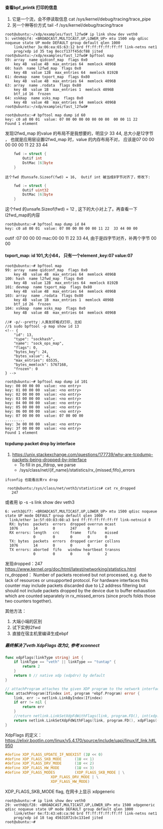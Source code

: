 
#### 查看bpf_printk 打印的信息
1. 它是一个流，会不停读取信息
cat /sys/kernel/debug/tracing/trace_pipe
2. 另一个种等价方式
tail -f /sys/kernel/debug/tracing/trace

```
root@ubuntu:~/xdp/examples/fast_l2fwd# ip link show dev veth0
5: veth0@if4: <BROADCAST,MULTICAST,UP,LOWER_UP> mtu 1500 xdp qdisc noqueue state UP mode DEFAULT group default qlen 1000
    link/ether 3a:06:ea:65:63:12 brd ff:ff:ff:ff:ff:ff link-netns net1
    prog/xdp id 35 tag 8eccf137f45dcf88 jited
root@ubuntu:~/xdp/examples/fast_l2fwd# bpftool map
59: array  name qidconf_map  flags 0x0
	key 4B  value 4B  max_entries 64  memlock 4096B
60: hash  name l2fwd_map  flags 0x0
	key 4B  value 12B  max_entries 64  memlock 8192B
61: devmap  name txport_map  flags 0x80
	key 4B  value 4B  max_entries 64  memlock 4096B
63: array  name .rodata  flags 0x80
	key 4B  value 1B  max_entries 1  memlock 4096B
	btf_id 16  frozen
64: xskmap  name xsks_map  flags 0x0
	key 4B  value 4B  max_entries 64  memlock 4096B
root@ubuntu:~/xdp/examples/fast_l2fwd#

root@ubuntu:~# bpftool map dump id 60
key: c0 a8 00 01  value: 07 00 00 00 00 00 00 00  00 00 11 22
Found 1 element
```
发现l2fwd_map 的value 的布局不是我想要的，明显少 33 44, 总大小是12字节 ， 也就是应用层设置l2fwd_map 时，value 的内存布局不对，
应该是07 00 00 00 00 00 11 22 33 44
```go
	fwd := struct {
		Outif int
		DstMac [6]byte
	}
```
    这个fwd 的unsafe.Sizeof(fwd) = 16,  Outif int 被当成8字节对齐了，修改下:
```go
	fwd := struct {
		Outif uint32
		DstMac [6]byte
	}
```
这个fwd 的unsafe.Sizeof(fwd) = 12 , 这下的大小对上了。再查看一下l2fwd_map的内容
```
root@ubuntu:~# bpftool map dump id 84
key: c0 a8 00 01  value: 07 00 00 00 00 00 11 22  33 44 00 00
```
outif :07 00 00 00  mac:00 00 11 22 33 44,  由于是四字节对齐，补两个字节 00 00

#### txport_map: id 101,大小64， 只有一个element ,key:07 value:07
```
root@ubuntu:~# bpftool map
99: array  name qidconf_map  flags 0x0
	key 4B  value 4B  max_entries 64  memlock 4096B
100: hash  name l2fwd_map  flags 0x0
	key 4B  value 12B  max_entries 64  memlock 8192B
101: devmap  name txport_map  flags 0x80
	key 4B  value 4B  max_entries 64  memlock 4096B
103: array  name .rodata  flags 0x80
	key 4B  value 1B  max_entries 1  memlock 4096B
	btf_id 26  frozen
104: xskmap  name xsks_map  flags 0x0
	key 4B  value 4B  max_entries 64  memlock 4096B

//# -p/--pretty：人类友好格式打印, 比如
//$ sudo bpftool -p map show id 13
<!-- {
    "id": 13,
    "type": "sockhash",
    "name": "sock_ops_map",
    "flags": 0,
    "bytes_key": 24,
    "bytes_value": 4,
    "max_entries": 65535,
    "bytes_memlock": 5767168,
    "frozen": 0
} -->

root@ubuntu:~# bpftool map dump id 101
key: 00 00 00 00  value: <no entry>
key: 01 00 00 00  value: <no entry>
key: 02 00 00 00  value: <no entry>
key: 03 00 00 00  value: <no entry>
key: 04 00 00 00  value: <no entry>
key: 05 00 00 00  value: <no entry>
key: 06 00 00 00  value: <no entry>
key: 07 00 00 00  value: 07 00 00 00
.........
key: 3e 00 00 00  value: <no entry>
key: 3f 00 00 00  value: <no entry>
Found 1 element
```

#### tcpdump packet drop by interface

1. https://unix.stackexchange.com/questions/177739/why-are-tcpdump-packets-being-dropped-by-interface
	 * To fill in ps_ifdrop, we parse
	 * /sys/class/net/{if_name}/statistics/rx_{missed,fifo}_errors

```
ifconfig 也能看出来rx drop
```
 ```
  root@ubuntu:/sys/class/net/veth3/statistics# cat rx_dropped
	247
```
  或者用 ip -s -s link show dev veth3
  ```
  6: veth3@if7: <BROADCAST,MULTICAST,UP,LOWER_UP> mtu 1500 qdisc noqueue state UP mode DEFAULT group default qlen 1000
    link/ether 1e:5f:69:83:08:a3 brd ff:ff:ff:ff:ff:ff link-netnsid 0
    RX: bytes  packets  errors  dropped overrun mcast
    1076       14       0       247     0       0
    RX errors: length   crc     frame   fifo    missed
               0        0       0       0       0
    TX: bytes  packets  errors  dropped carrier collsns
    1076       14       0       0       0       0
    TX errors: aborted  fifo   window heartbeat transns
               0        0       0       0       2
 ```
  发现dropped：247
https://www.kernel.org/doc/html/latest/networking/statistics.html
rx_dropped：
Number of packets received but not processed, e.g. due to lack of resources or unsupported protocol. For hardware interfaces this counter may include packets discarded due to L2 address filtering but should not include packets dropped by the device due to buffer exhaustion which are counted separately in rx_missed_errors (since procfs folds those two counters together).

其他方法：
1. 大端小端的区别
2. 试下实例l2fwd
3. 直接在宿主机里编译生成ebpf

##### 最终解决了veth XdpFlags 改为2, 参考 xconnect 
```go
func xdpFlags(linkType string) int {
	if linkType == "veth" || linkType == "tuntap" {
		return 2
	}
	return 0 // native xdp (xdpdrv) by default
}

// attachProgram attaches the given XDP program to the network interface.
func attachProgram(Ifindex int, program *ebpf.Program) error {
	link, err := netlink.LinkByIndex(Ifindex)
	if err != nil {
		return err
	}
	//return netlink.LinkSetXdpFdWithFlags(link, program.FD(), int(xdp.DefaultXdpFlags))
	return netlink.LinkSetXdpFdWithFlags(link, program.FD(), xdpFlags((link).Type()))
}
```
XdpFlags 的定义：https://elixir.bootlin.com/linux/v5.4.170/source/include/uapi/linux/if_link.h#L950

```c
#define XDP_FLAGS_UPDATE_IF_NOEXIST	(1U << 0)
#define XDP_FLAGS_SKB_MODE		(1U << 1)
#define XDP_FLAGS_DRV_MODE		(1U << 2)
#define XDP_FLAGS_HW_MODE		(1U << 3)
#define XDP_FLAGS_MODES			(XDP_FLAGS_SKB_MODE | \
					 XDP_FLAGS_DRV_MODE | \
					 XDP_FLAGS_HW_MODE)
```					 
XDP_FLAGS_SKB_MODE flag, 在网卡上显示 xdpgeneric
```
root@ubuntu:~# ip link show dev veth0
29: veth0@if28: <BROADCAST,MULTICAST,UP,LOWER_UP> mtu 1500 xdpgeneric qdisc noqueue state UP mode DEFAULT group default qlen 1000
    link/ether 6e:f3:43:e8:ca:9d brd ff:ff:ff:ff:ff:ff link-netns net1
    prog/xdp id 18 tag 45631072cbc131ed jited
root@ubuntu:~#
```